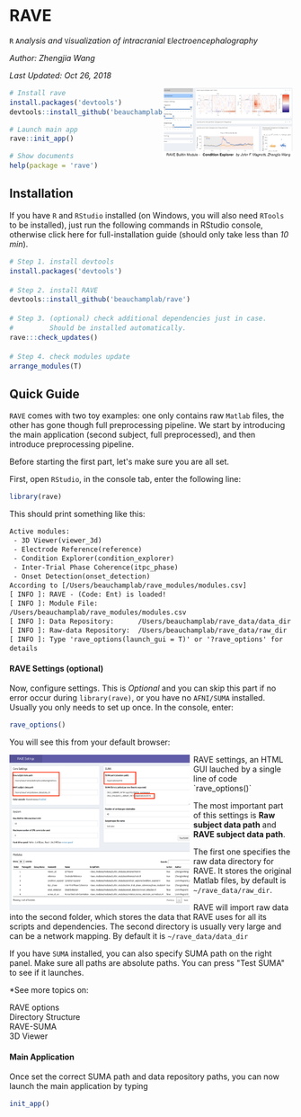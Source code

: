 

# RAVE

`R` `A`*nalysis and* `V`*isualization of intracranial* `E`*lectroencephalography*

*Author: Zhengjia Wang*

*Last Updated: Oct 26, 2018*


<img src="https://raw.githubusercontent.com/dipterix/instrave/master/img/mainapp/mainapp_demo_small.png" width="46%" align="right" />

```r
# Install rave
install.packages('devtools')
devtools::install_github('beauchamplab/rave')
```

```r
# Launch main app
rave::init_app()
```

```r
# Show documents
help(package = 'rave')
```


## Installation

If you have `R` and `RStudio` installed (on Windows, you will also need `RTools` to be installed), just run the following commands in RStudio console, otherwise click here for full-installation guide (should only take less than *10 min*).

```r
# Step 1. install devtools
install.packages('devtools')

# Step 2. install RAVE
devtools::install_github('beauchamplab/rave')

# Step 3. (optional) check additional dependencies just in case.
#         Should be installed automatically. 
rave:::check_updates()

# Step 4. check modules update
arrange_modules(T)
```

## Quick Guide

`RAVE` comes with two toy examples: one only contains raw `Matlab` files, the other has gone though full preprocessing pipeline. We start by introducing the main application (second subject, full preprocessed), and then introduce preprocessing pipeline.

Before starting the first part, let's make sure you are all set. 

First, open `RStudio`, in the console tab, enter the following line:

```r
library(rave)
```

This should print something like this: 

```
Active modules: 
 - 3D Viewer(viewer_3d)
 - Electrode Reference(reference)
 - Condition Explorer(condition_explorer)
 - Inter-Trial Phase Coherence(itpc_phase)
 - Onset Detection(onset_detection)
According to [/Users/beauchamplab/rave_modules/modules.csv]
[ INFO ]: RAVE - (Code: Ent) is loaded!
[ INFO ]: Module File:        	/Users/beauchamplab/rave_modules/modules.csv
[ INFO ]: Data Repository:    	/Users/beauchamplab/rave_data/data_dir
[ INFO ]: Raw-data Repository:	/Users/beauchamplab/rave_data/raw_dir
[ INFO ]: Type 'rave_options(launch_gui = T)' or '?rave_options' for details
```

#### RAVE Settings (optional)

Now, configure settings. This is *Optional* and you can skip this part if no error occur during `library(rave)`, or you have no `AFNI/SUMA` installed. Usually you only needs to set up once. In the console, enter:

```r
rave_options()
```

You will see this from your default browser:

<img src="https://raw.githubusercontent.com/dipterix/instrave/master/img/settings/rave_options.png" width="65%" align="left" />
RAVE settings, an HTML GUI lauched by a single line of code `rave_options()`


The most important part of this settings is **Raw subject data path** and **RAVE subject data path**. 

The first one specifies the raw data directory for RAVE. It stores the original Matlab files, by default is `~/rave_data/raw_dir`. 

RAVE will import raw data into the second folder, which stores the data that RAVE uses for all its scripts and dependencies. The second directory is usually very large and can be a network mapping. By default it is `~/rave_data/data_dir`



If you have `SUMA` installed, you can also specify SUMA path on the right panel. Make sure all paths are absolute paths. You can press "Test SUMA" to see if it launches.

*See more topics on:

RAVE options <br />
Directory Structure <br />
RAVE-SUMA <br />
3D Viewer <br />


#### Main Application

Once set the correct SUMA path and data repository paths, you can now launch the main application by typing

```r
init_app()
```

